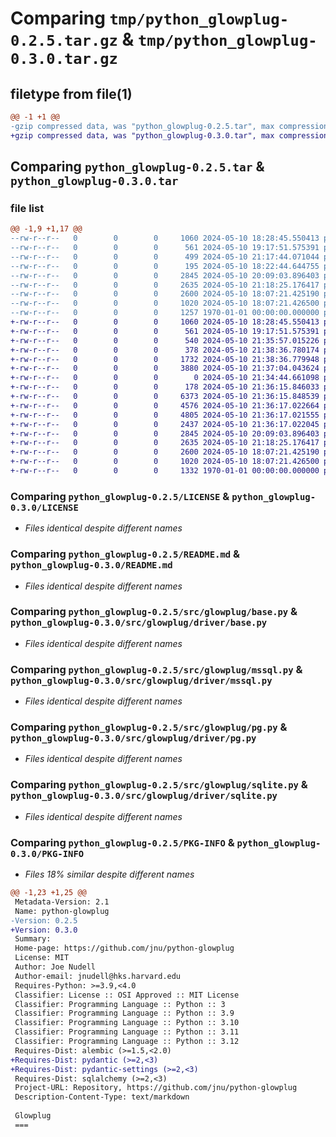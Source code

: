 # Comparing `tmp/python_glowplug-0.2.5.tar.gz` & `tmp/python_glowplug-0.3.0.tar.gz`

## filetype from file(1)

```diff
@@ -1 +1 @@
-gzip compressed data, was "python_glowplug-0.2.5.tar", max compression
+gzip compressed data, was "python_glowplug-0.3.0.tar", max compression
```

## Comparing `python_glowplug-0.2.5.tar` & `python_glowplug-0.3.0.tar`

### file list

```diff
@@ -1,9 +1,17 @@
--rw-r--r--   0        0        0     1060 2024-05-10 18:28:45.550413 python_glowplug-0.2.5/LICENSE
--rw-r--r--   0        0        0      561 2024-05-10 19:17:51.575391 python_glowplug-0.2.5/README.md
--rw-r--r--   0        0        0      499 2024-05-10 21:17:44.071044 python_glowplug-0.2.5/pyproject.toml
--rw-r--r--   0        0        0      195 2024-05-10 18:22:44.644755 python_glowplug-0.2.5/src/glowplug/__init__.py
--rw-r--r--   0        0        0     2845 2024-05-10 20:09:03.896403 python_glowplug-0.2.5/src/glowplug/base.py
--rw-r--r--   0        0        0     2635 2024-05-10 21:18:25.176417 python_glowplug-0.2.5/src/glowplug/mssql.py
--rw-r--r--   0        0        0     2600 2024-05-10 18:07:21.425190 python_glowplug-0.2.5/src/glowplug/pg.py
--rw-r--r--   0        0        0     1020 2024-05-10 18:07:21.426500 python_glowplug-0.2.5/src/glowplug/sqlite.py
--rw-r--r--   0        0        0     1257 1970-01-01 00:00:00.000000 python_glowplug-0.2.5/PKG-INFO
+-rw-r--r--   0        0        0     1060 2024-05-10 18:28:45.550413 python_glowplug-0.3.0/LICENSE
+-rw-r--r--   0        0        0      561 2024-05-10 19:17:51.575391 python_glowplug-0.3.0/README.md
+-rw-r--r--   0        0        0      540 2024-05-10 21:35:57.015226 python_glowplug-0.3.0/pyproject.toml
+-rw-r--r--   0        0        0      378 2024-05-10 21:38:36.780174 python_glowplug-0.3.0/src/glowplug/__init__.py
+-rw-r--r--   0        0        0     1732 2024-05-10 21:38:36.779948 python_glowplug-0.3.0/src/glowplug/config/__init__.py
+-rw-r--r--   0        0        0     3880 2024-05-10 21:37:04.043624 python_glowplug-0.3.0/src/glowplug/config/__pycache__/__init__.cpython-311.pyc
+-rw-r--r--   0        0        0        0 2024-05-10 21:34:44.661098 python_glowplug-0.3.0/src/glowplug/driver/__init__.py
+-rw-r--r--   0        0        0      178 2024-05-10 21:36:15.846033 python_glowplug-0.3.0/src/glowplug/driver/__pycache__/__init__.cpython-311.pyc
+-rw-r--r--   0        0        0     6373 2024-05-10 21:36:15.848539 python_glowplug-0.3.0/src/glowplug/driver/__pycache__/base.cpython-311.pyc
+-rw-r--r--   0        0        0     4576 2024-05-10 21:36:17.022664 python_glowplug-0.3.0/src/glowplug/driver/__pycache__/mssql.cpython-311.pyc
+-rw-r--r--   0        0        0     4805 2024-05-10 21:36:17.021555 python_glowplug-0.3.0/src/glowplug/driver/__pycache__/pg.cpython-311.pyc
+-rw-r--r--   0        0        0     2437 2024-05-10 21:36:17.022045 python_glowplug-0.3.0/src/glowplug/driver/__pycache__/sqlite.cpython-311.pyc
+-rw-r--r--   0        0        0     2845 2024-05-10 20:09:03.896403 python_glowplug-0.3.0/src/glowplug/driver/base.py
+-rw-r--r--   0        0        0     2635 2024-05-10 21:18:25.176417 python_glowplug-0.3.0/src/glowplug/driver/mssql.py
+-rw-r--r--   0        0        0     2600 2024-05-10 18:07:21.425190 python_glowplug-0.3.0/src/glowplug/driver/pg.py
+-rw-r--r--   0        0        0     1020 2024-05-10 18:07:21.426500 python_glowplug-0.3.0/src/glowplug/driver/sqlite.py
+-rw-r--r--   0        0        0     1332 1970-01-01 00:00:00.000000 python_glowplug-0.3.0/PKG-INFO
```

### Comparing `python_glowplug-0.2.5/LICENSE` & `python_glowplug-0.3.0/LICENSE`

 * *Files identical despite different names*

### Comparing `python_glowplug-0.2.5/README.md` & `python_glowplug-0.3.0/README.md`

 * *Files identical despite different names*

### Comparing `python_glowplug-0.2.5/src/glowplug/base.py` & `python_glowplug-0.3.0/src/glowplug/driver/base.py`

 * *Files identical despite different names*

### Comparing `python_glowplug-0.2.5/src/glowplug/mssql.py` & `python_glowplug-0.3.0/src/glowplug/driver/mssql.py`

 * *Files identical despite different names*

### Comparing `python_glowplug-0.2.5/src/glowplug/pg.py` & `python_glowplug-0.3.0/src/glowplug/driver/pg.py`

 * *Files identical despite different names*

### Comparing `python_glowplug-0.2.5/src/glowplug/sqlite.py` & `python_glowplug-0.3.0/src/glowplug/driver/sqlite.py`

 * *Files identical despite different names*

### Comparing `python_glowplug-0.2.5/PKG-INFO` & `python_glowplug-0.3.0/PKG-INFO`

 * *Files 18% similar despite different names*

```diff
@@ -1,23 +1,25 @@
 Metadata-Version: 2.1
 Name: python-glowplug
-Version: 0.2.5
+Version: 0.3.0
 Summary: 
 Home-page: https://github.com/jnu/python-glowplug
 License: MIT
 Author: Joe Nudell
 Author-email: jnudell@hks.harvard.edu
 Requires-Python: >=3.9,<4.0
 Classifier: License :: OSI Approved :: MIT License
 Classifier: Programming Language :: Python :: 3
 Classifier: Programming Language :: Python :: 3.9
 Classifier: Programming Language :: Python :: 3.10
 Classifier: Programming Language :: Python :: 3.11
 Classifier: Programming Language :: Python :: 3.12
 Requires-Dist: alembic (>=1.5,<2.0)
+Requires-Dist: pydantic (>=2,<3)
+Requires-Dist: pydantic-settings (>=2,<3)
 Requires-Dist: sqlalchemy (>=2,<3)
 Project-URL: Repository, https://github.com/jnu/python-glowplug
 Description-Content-Type: text/markdown
 
 Glowplug
 ===
```

